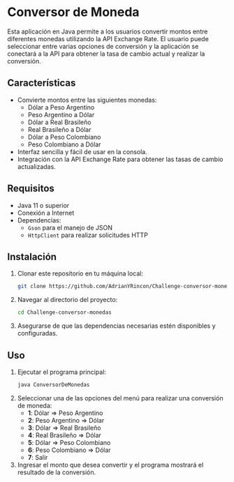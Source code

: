 # Conversor de Moneda

Esta aplicación en Java permite a los usuarios convertir montos entre diferentes monedas utilizando la API Exchange Rate. El usuario puede seleccionar entre varias opciones de conversión y la aplicación se conectará a la API para obtener la tasa de cambio actual y realizar la conversión.

## Características

- Convierte montos entre las siguientes monedas:
  - Dólar a Peso Argentino
  - Peso Argentino a Dólar
  - Dólar a Real Brasileño
  - Real Brasileño a Dólar
  - Dólar a Peso Colombiano
  - Peso Colombiano a Dólar
- Interfaz sencilla y fácil de usar en la consola.
- Integración con la API Exchange Rate para obtener las tasas de cambio actualizadas.

## Requisitos

- Java 11 o superior
- Conexión a Internet
- Dependencias:
  - `Gson` para el manejo de JSON
  - `HttpClient` para realizar solicitudes HTTP

## Instalación

1. Clonar este repositorio en tu máquina local:
    ```bash
    git clone https://github.com/AdrianYRincon/Challenge-conversor-monedas.git
    ```
2. Navegar al directorio del proyecto:
    ```bash
    cd Challenge-conversor-monedas
    ```
3. Asegurarse de que las dependencias necesarias estén disponibles y configuradas.

## Uso

1. Ejecutar el programa principal:
    ```bash
    java ConversorDeMonedas
    ```
2. Seleccionar una de las opciones del menú para realizar una conversión de moneda:
    - **1**: Dólar => Peso Argentino
    - **2**: Peso Argentino => Dólar
    - **3**: Dólar => Real Brasileño
    - **4**: Real Brasileño => Dólar
    - **5**: Dólar => Peso Colombiano
    - **6**: Peso Colombiano => Dólar
    - **7**: Salir
3. Ingresar el monto que desea convertir y el programa mostrará el resultado de la conversión.

